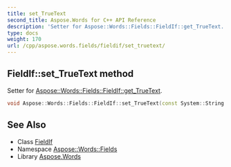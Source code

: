 ```yaml
---
title: set_TrueText
second_title: Aspose.Words for C++ API Reference
description: 'Setter for Aspose::Words::Fields::FieldIf::get_TrueText.'
type: docs
weight: 170
url: /cpp/aspose.words.fields/fieldif/set_truetext/
---
```

## FieldIf::set_TrueText method


Setter for [Aspose::Words::Fields::FieldIf::get_TrueText](../get_truetext/).

```cpp
void Aspose::Words::Fields::FieldIf::set_TrueText(const System::String &value)
```

## See Also

* Class [FieldIf](../)
* Namespace [Aspose::Words::Fields](../../)
* Library [Aspose.Words](../../../)
